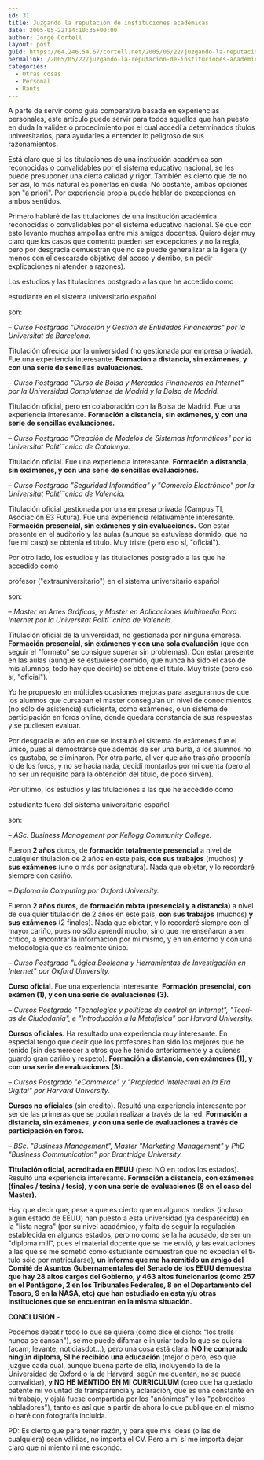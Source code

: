 ```yaml
---
id: 31
title: Juzgando la reputación de instituciones académicas
date: 2005-05-22T14:10:35+00:00
author: Jorge Cortell
layout: post
guid: https://64.246.54.67/cortell.net/2005/05/22/juzgando-la-reputacion-de-instituciones-academicas/
permalink: /2005/05/22/juzgando-la-reputacion-de-instituciones-academicas/
categories:
  - Otras cosas
  - Personal
  - Rants
---
```

A parte de servir como guí­a comparativa basada en experiencias personales, este artí­culo puede servir para todos aquellos que han puesto en duda la validez o procedimiento por el cual accedí­ a determinados tí­tulos universitarios, para ayudarles a entender lo peligroso de sus razonamientos.

Está claro que si las titulaciones de una institución académica son reconocidas o convalidables por el sistema educativo nacional, se les puede presuponer una cierta calidad y rigor. También es cierto que de no ser así­, lo más natural es ponerlas en duda. No obstante, ambas opciones son "a priori". Por experiencia propia puedo hablar de excepciones en ambos sentidos.

Primero hablaré de las titulaciones de una institución académica reconocidas o convalidables por el sistema educativo nacional. Sé que con esto levanto muchas ampollas entre mis amigos docentes. Quiero dejar muy claro que los casos que comento pueden ser excepciones y no la regla, pero por desgracia demuestran que no se puede generalizar a la ligera (y menos con el descarado objetivo del acoso y derribo, sin pedir explicaciones ni atender a razones).

Los estudios y las titulaciones postgrado a las que he accedido como 

estudiante en el sistema universitario español

son:

– _Curso Postgrado "Dirección y Gestión de Entidades Financieras" por la Universitat de Barcelona._

Titulación ofrecida por la universidad (no gestionada por empresa privada). Fue una experiencia interesante. **Formación a distancia, sin exámenes, y con una serie de sencillas evaluaciones.**

– _Curso Postgrado "Curso de Bolsa y Mercados Financieros en Internet" por la Universidad Complutense de Madrid y la Bolsa de Madrid._

Titulación oficial, pero en colaboración con la Bolsa de Madrid. Fue una experiencia interesante. **Formación a distancia, sin exámenes, y con una serie de sencillas evaluaciones.**

– _Curso Postgrado "Creación de Modelos de Sistemas Informáticos" por la Universitat Polití¨cnica de Catalunya._

Titulación oficial. Fue una experiencia interesante. **Formación a distancia, sin exámenes, y con una serie de sencillas evaluaciones.**

– _Curso Postgrado "Seguridad Informática" y "Comercio Electrónico" por la Universitat Polití¨cnica de Valencia._

Titulación oficial gestionada por una empresa privada (Campus TI, Asociación E3 Futura). Fue una experiencia relativamente interesante. **Formación presencial, sin exámenes y sin evaluaciones.** Con estar presente en el auditorio y las aulas (aunque se estuviese dormido, que no fue mi caso) se obtení­a el tí­tulo. Muy triste (pero eso sí­, "oficial").

Por otro lado, los estudios y las titulaciones postgrado a las que he accedido como 

profesor ("extrauniversitario") en el sistema universitario español

son:

– _Master en Artes Gráficas, y Master en Aplicaciones Multimedia Para Internet por la Universitat Polití¨cnica de Valencia._

Titulación oficial de la universidad, no gestionada por ninguna empresa. **Formación presencial, sin exámenes y con una sola evaluación** (que con seguir el "formato" se consigue superar sin problemas). Con estar presente en las aulas (aunque se estuviese dormido, que nunca ha sido el caso de mis alumnos, todo hay que decirlo) se obtiene el tí­tulo. Muy triste (pero eso sí­, "oficial").

Yo he propuesto en múltiples ocasiones mejoras para asegurarnos de que los alumnos que cursaban el master conseguí­an un nivel de conocimientos (no sólo de asistencia) suficiente, como exámenes, o un sistema de participación en foros online, donde quedara constancia de sus respuestas y se pudiesen evaluar.

Por desgracia el año en que se instauró el sistema de exámenes fue el único, pues al demostrarse que además de ser una burla, a los alumnos no les gustaba, se eliminaron. Por otra parte, al ver que año tras año proponí­a lo de los foros, y no se hací­a nada, decidí­ montarlos por mi cuenta (pero al no ser un requisito para la obtención del tí­tulo, de poco sirven).

Por último, los estudios y las titulaciones a las que he accedido como 

estudiante fuera del sistema universitario español

son:

– _ASc. Business Management por Kellogg Community College._ 

Fueron **2 años** duros, de **formación totalmente presencial** a nivel de cualquier titulación de 2 años en este paí­s, **con sus trabajos** (muchos) **y sus exámenes** (uno o más por asignatura). Nada que objetar, y lo recordaré siempre con cariño.

– _Diploma in Computing por Oxford University._

Fueron **2 años duros**, de **formación mixta (presencial y a distancia)** a nivel de cualquier titulación de 2 años en este paí­s, **con sus trabajos** (muchos) **y sus exámenes** (2 finales). Nada que objetar, y lo recordaré siempre con el mayor cariño, pues no sólo aprendí­ mucho, sino que me enseñaron a ser crí­tico, a encontrar la información por mi mismo, y en un entorno y con una metodologí­a que es realmente único.

– _Curso Postgrado "Lógica Booleana y Herramientas de Investigación en Internet" por Oxford University._

**Curso oficial**. Fue una experiencia interesante. **Formación presencial, con exámen (1), y con una serie de evaluaciones (3).**

– _Cursos Postgrado "Tecnologí­as y polí­ticas de control en Internet", "Teorí­as de Ciudadaní­a", e "Introducción a la Metafí­sica" por Harvard University._

**Cursos oficiales**. Ha resultado una experiencia muy interesante. En especial tengo que decir que los profesores han sido los mejores que he tenido (sin desmerecer a otros que he tenido anteriormente y a quienes guardo gran cariño y respeto). **Formación a distancia, con exámenes (1), y con una serie de evaluaciones (3).**

– _Cursos Postgrado "eCommerce" y "Propiedad Intelectual en la Era Digital" por Harvard University._

**Cursos no oficiales** (sin crédito). Resultó una experiencia interesante por ser de las primeras que se podí­an realizar a través de la red. **Formación a distancia, sin exámenes, y con una serie de evaluaciones a través de participación en foros.**

– _BSc. "Business Management", Master "Marketing Management" y PhD "Business Communication" por Brantridge University._

**Titulación oficial, acreditada en EEUU** (pero NO en todos los estados). Resultó una experiencia interesante. **Formación a distancia, con exámenes (finales / tesina / tesis), y con una serie de evaluaciones (8 en el caso del Master).**

Hay que decir que, pese a que es cierto que en algunos medios (incluso algún estado de EEUU) han puesto a esta universidad (ya desparecida) en la "lista negra" (por su nivel académico, y falta de seguir la regulación establecida en algunos estados, pero no como se la ha acusado, de ser un "diploma mill", pues el material docente que se me envió, y las evaluaciones a las que se me sometió como estudiante demuestran que no expedí­an el tí­tulo sólo por matricularse), **un informe que me ha remitido un amigo del Comité de Asuntos Gubernamentales del Senado de los EEUU demuestra que hay 28 altos cargos del Gobierno, y 463 altos funcionarios (como 257 en el Pentágono, 2 en los Tribunales Federales, 8 en el Departamento del Tesoro, 9 en la NASA, etc) que han estudiado en esta y/u otras instituciones que se encuentran en la misma situación.**

**CONCLUSION**.-

Podemos debatir todo lo que se quiera (como dice el dicho: "los trolls nunca se cansan"), se me puede difamar e injuriar todo lo que se quiera (acam, levante, noticiasdot...), pero una cosa está clara: **NO he comprado ningún diploma, SI he recibido una educación** (mejor o pero, eso que juzgue cada cual, aunque buena parte de ella, incluyendo la de la Universidad de Oxford o la de Harvard, según me cuentan, no se pueda convalidar), **y NO HE MENTIDO EN MI CURRICULUM** (creo que ha quedado patente mi voluntad de transparencia y aclaración, que es una constante en mi trabajo, y ojalá fuese compartida por los "anónimos" y los "pobrecitos habladores"), tanto es así­ que a partir de ahora lo que publique en el mismo lo haré con fotografí­a incluí­da.

PD: Es cierto que para tener razón, y para que mis ideas (o las de cualquiera) sean válidas, no importa el CV. Pero a mí­ sí­ me importa dejar claro que ni miento ni me escondo.